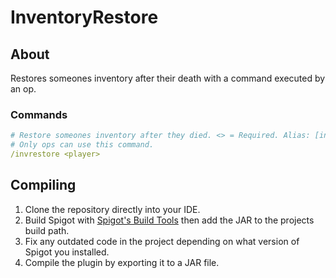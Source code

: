 # InventoryRestore

## About
Restores someones inventory after their death with a command executed by an op.

### Commands
```yml
# Restore someones inventory after they died. <> = Required. Alias: [invr]
# Only ops can use this command.
/invrestore <player>
```

## Compiling
1. Clone the repository directly into your IDE.
2. Build Spigot with [Spigot's Build Tools](https://www.spigotmc.org/wiki/buildtools/) then add the JAR to the projects build path.
3. Fix any outdated code in the project depending on what version of Spigot you installed.
4. Compile the plugin by exporting it to a JAR file.

